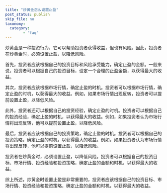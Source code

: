 ```yaml
---
title: "炒黄金怎么设置止盈"
post_status: publish
skip_file: no
taxonomy:
  category:
        - "faq"
---
```


炒黄金是一种投资行为，它可以帮助投资者获得收益，但也有风险。因此，投资者在炒黄金时，必须设置止盈，以降低风险。

首先，投资者应该根据自己的投资目标和风险承受能力，确定止盈的金额。一般来说，投资者可以根据自己的投资目标，设定一个合理的止盈金额，以获得最大的收益。

其次，投资者应该根据市场行情，确定止盈的时机。投资者可以根据市场行情，确定止盈的时机，以获得最大的收益。例如，如果市场行情出现反转，投资者可以提前设置止盈，以降低风险。

此外，投资者还可以根据自己的投资经验，确定止盈的时机。投资者可以根据自己的投资经验，确定止盈的时机，以获得最大的收益。例如，如果投资者认为市场行情将出现反转，他可以提前设置止盈，以降低风险。

最后，投资者应该根据自己的投资策略，确定止盈的时机。投资者可以根据自己的投资策略，确定止盈的时机，以获得最大的收益。例如，如果投资者认为市场行情将出现反转，他可以提前设置止盈，以降低风险。

投资者在炒黄金时，必须设置止盈，以降低风险。投资者可以根据自己的投资目标、市场行情、投资经验和投资策略，确定止盈的金额和时机，以获得最大的收益。

综上所述，炒黄金时设置止盈是非常重要的，投资者应该根据自己的投资目标、市场行情、投资经验和投资策略，确定止盈的金额和时机，以获得最大的收益。
